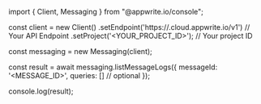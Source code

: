 import { Client, Messaging } from "@appwrite.io/console";

const client = new Client()
    .setEndpoint('https://<REGION>.cloud.appwrite.io/v1') // Your API Endpoint
    .setProject('<YOUR_PROJECT_ID>'); // Your project ID

const messaging = new Messaging(client);

const result = await messaging.listMessageLogs({
    messageId: '<MESSAGE_ID>',
    queries: [] // optional
});

console.log(result);

